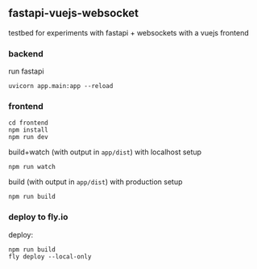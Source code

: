 ## fastapi-vuejs-websocket

testbed for experiments with fastapi + websockets with a vuejs frontend

### backend

run fastapi
```
uvicorn app.main:app --reload
```


### frontend

```
cd frontend
npm install
npm run dev
```

build+watch (with output in `app/dist`) with localhost setup
```
npm run watch
```

build (with output in `app/dist`) with production setup
```
npm run build
```

### deploy to fly.io

deploy:
```
npm run build
fly deploy --local-only
```
